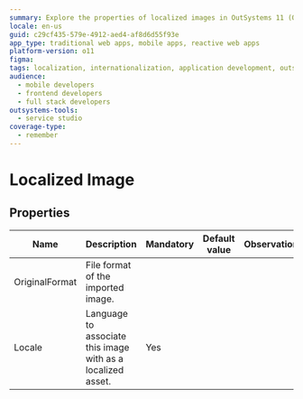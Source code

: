 ```yaml
---
summary: Explore the properties of localized images in OutSystems 11 (O11), including mandatory language association.
locale: en-us
guid: c29cf435-579e-4912-aed4-af8d6d55f93e
app_type: traditional web apps, mobile apps, reactive web apps
platform-version: o11
figma:
tags: localization, internationalization, application development, outsystems platform, web development
audience:
  - mobile developers
  - frontend developers
  - full stack developers
outsystems-tools:
  - service studio
coverage-type:
  - remember
---
```


# Localized Image


## Properties

<table markdown="1">
<thead>
<tr>
<th>Name</th>
<th>Description</th>
<th>Mandatory</th>
<th>Default value</th>
<th>Observations</th>
</tr>
</thead>
<tbody>
<tr>
<td title="OriginalFormat">OriginalFormat</td>
<td>File format of the imported image.</td>
<td></td>
<td></td>
<td></td>
</tr>
<tr>
<td title="Locale">Locale</td>
<td>Language to associate this image with as a localized asset.</td>
<td>Yes</td>
<td></td>
<td></td>
</tr>
</tbody>
</table>

